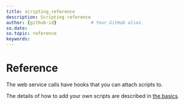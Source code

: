 ```yaml
---
title: scripting_reference       
description: Scripting reference
author: {github-id}             # Your GitHub alias.
so.date:
so.topic: reference
keywords:
---
```


# Reference

The web service calls have hooks that you can attach scripts to.

The details of how to add your own scripts are described in [the basics][1].

<!-- Referenced links -->
[1]: ../basic-scripting.md
